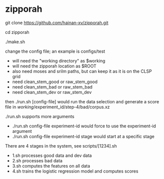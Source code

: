 # zipporah

git clone https://github.com/hainan-xv/zipporah.git

cd zipporah

./make.sh

change the config file; an example is configs/test
- will need the "working directory" as $working
- will need the zipporah location as $ROOT
- also need moses and srilm paths, but can keep it as it is on the CLSP grid
- need clean_stem_good or raw_stem_good
- need clean_stem_bad or raw_stem_bad
- need clean_stem_dev or raw_stem_dev

then ./run.sh [config-file] would run the data selection and generate a score file in
$working/$experiment_id/step-4/bad/corpus.xz

./run.sh supports more arguments 
- ./run.sh config-file experiment-id would force to use the experiment-id argument
- ./run.sh config-file experiment-id stage would start at a specific stage

There are 4 stages in the system, see scripts/[1234].sh
- 1.sh processes good data and dev data
- 2.sh processes bad data
- 3.sh computes the features on all data
- 4.sh trains the logistic regression model and computes scores

